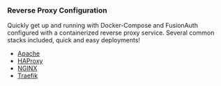 ### Reverse Proxy Configuration

Quickly get up and running with Docker-Compose and FusionAuth configured with a containerized reverse proxy service. Several common stacks included, quick and easy deployments!

- [Apache](https://github.com/FusionAuth/fusionauth-containers/tree/master/proxy-docker/apache)
- [HAProxy](https://github.com/FusionAuth/fusionauth-containers/tree/master/proxy-docker/haproxy)
- [NGINX](https://github.com/FusionAuth/fusionauth-containers/tree/master/proxy-docker/nginx)
- [Traefik](https://github.com/FusionAuth/fusionauth-containers/tree/master/proxy-docker/traefik)
